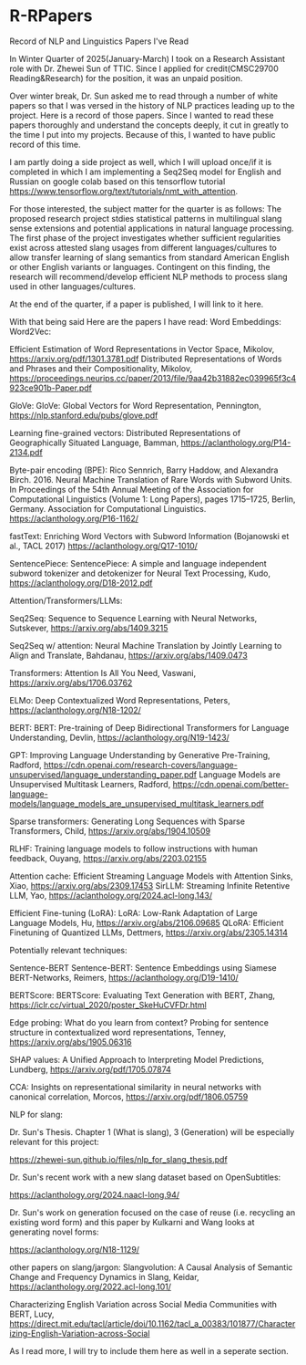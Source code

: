 # R-RPapers
Record of NLP and Linguistics Papers I've Read


In Winter Quarter of 2025(January-March) I took on a Research Assistant role with Dr. Zhewei Sun of TTIC. Since I applied for credit(CMSC29700 Reading&Research) for the position, it was an unpaid position.

Over winter break, Dr. Sun asked me to read through a number of white papers so that I was versed in the history of NLP practices leading up to the project. Here is a record of those papers. Since I wanted to read these papers thoroughly and understand the concepts deeply, it cut in greatly to the time I put into my projects. Because of this, I wanted to have public record of this time. 

I am partly doing a side project as well, which I will upload once/if it is completed in which I am implementing a Seq2Seq model for English and Russian on google colab based on this tensorflow tutorial https://www.tensorflow.org/text/tutorials/nmt_with_attention. 

For those interested, the subject matter for the quarter is as follows: The proposed research project stdies statistical patterns in multilingual slang sense extensions and potential applications in natural language processing. The first phase of the project investigates whether sufficient regularities exist across attested slang usages from different languages/cultures to allow transfer learning of slang semantics from standard American English or other English variants or languages. Contingent on this finding, the research will recommend/develop efficient NLP methods to process slang used in other languages/cultures. 

At the end of the quarter, if a paper is published, I will link to it here.


With that being said
Here are the papers I have read: 
Word Embeddings:
Word2Vec:

Efficient Estimation of Word Representations in
 Vector Space, Mikolov, https://arxiv.org/pdf/1301.3781.pdf
Distributed Representations of Words and Phrases
 and their Compositionality, Mikolov, https://proceedings.neurips.cc/paper/2013/file/9aa42b31882ec039965f3c4923ce901b-Paper.pdf
 
GloVe:
 GloVe: Global Vectors for Word Representation, Pennington, https://nlp.stanford.edu/pubs/glove.pdf
 
Learning fine-grained vectors:
Distributed Representations of Geographically Situated Language, Bamman, https://aclanthology.org/P14-2134.pdf
 
Byte-pair encoding (BPE):
 Rico Sennrich, Barry Haddow, and Alexandra Birch. 2016. Neural Machine Translation of Rare Words with Subword Units. In Proceedings of the 54th Annual Meeting of the Association for Computational Linguistics (Volume 1: Long Papers), pages 1715–1725, Berlin, Germany. Association for Computational Linguistics. https://aclanthology.org/P16-1162/
 
fastText:
 Enriching Word Vectors with Subword Information (Bojanowski et al., TACL 2017) https://aclanthology.org/Q17-1010/
 
SentencePiece:
 SentencePiece: A simple and language independent subword tokenizer
 and detokenizer for Neural Text Processing, Kudo, https://aclanthology.org/D18-2012.pdf
 
 
Attention/Transformers/LLMs:
 
Seq2Seq:
 Sequence to Sequence Learning with Neural Networks, Sutskever, https://arxiv.org/abs/1409.3215
 
Seq2Seq w/ attention:
 Neural Machine Translation by Jointly Learning to Align and Translate, Bahdanau, https://arxiv.org/abs/1409.0473
 
Transformers:
 Attention Is All You Need, Vaswani, https://arxiv.org/abs/1706.03762
 
ELMo:
 Deep Contextualized Word Representations, Peters, https://aclanthology.org/N18-1202/
 
BERT:
 BERT: Pre-training of Deep Bidirectional Transformers for Language Understanding, Devlin, https://aclanthology.org/N19-1423/
 
GPT:
 Improving Language Understanding by Generative Pre-Training, Radford, https://cdn.openai.com/research-covers/language-unsupervised/language_understanding_paper.pdf
 Language Models are Unsupervised Multitask Learners, Radford, https://cdn.openai.com/better-language-models/language_models_are_unsupervised_multitask_learners.pdf
 
Sparse transformers:
 Generating Long Sequences with Sparse Transformers, Child, https://arxiv.org/abs/1904.10509
 
RLHF:
 Training language models to follow instructions with human feedback, Ouyang, https://arxiv.org/abs/2203.02155
 
Attention cache:
 Efficient Streaming Language Models with Attention Sinks, Xiao, https://arxiv.org/abs/2309.17453
SirLLM: Streaming Infinite Retentive LLM, Yao, https://aclanthology.org/2024.acl-long.143/
 
Efficient Fine-tuning (LoRA):
 LoRA: Low-Rank Adaptation of Large Language Models, Hu, https://arxiv.org/abs/2106.09685
QLoRA: Efficient Finetuning of Quantized LLMs, Dettmers, https://arxiv.org/abs/2305.14314
 
 
Potentially relevant techniques:
 
Sentence-BERT
 Sentence-BERT: Sentence Embeddings using Siamese BERT-Networks, Reimers, https://aclanthology.org/D19-1410/
 
BERTScore:
 BERTScore: Evaluating Text Generation with BERT, Zhang, https://iclr.cc/virtual_2020/poster_SkeHuCVFDr.html
 
Edge probing:
 What do you learn from context? Probing for sentence structure in contextualized word representations, Tenney, https://arxiv.org/abs/1905.06316
 
SHAP values:
A Unified Approach to Interpreting Model Predictions, Lundberg, https://arxiv.org/pdf/1705.07874
 
CCA:
 Insights on representational similarity in neural networks with canonical correlation, Morcos, https://arxiv.org/pdf/1806.05759
 
 
NLP for slang:
 
Dr. Sun's Thesis. Chapter 1 (What is slang), 3 (Generation) will be especially relevant for this project:
 
https://zhewei-sun.github.io/files/nlp_for_slang_thesis.pdf

 
Dr. Sun's recent work with a new slang dataset based on OpenSubtitles:
 
https://aclanthology.org/2024.naacl-long.94/

 
Dr. Sun's work on generation focused on the case of reuse (i.e. recycling an existing word form) and this paper by Kulkarni and Wang looks at generating novel forms:
 
https://aclanthology.org/N18-1129/
 
other papers on slang/jargon:
 Slangvolution: A Causal Analysis of Semantic Change and Frequency Dynamics in Slang, Keidar, https://aclanthology.org/2022.acl-long.101/

Characterizing English Variation across Social Media Communities with BERT, Lucy, https://direct.mit.edu/tacl/article/doi/10.1162/tacl_a_00383/101877/Characterizing-English-Variation-across-Social 



 As I read more, I will try to include them here as well in a seperate section. 

